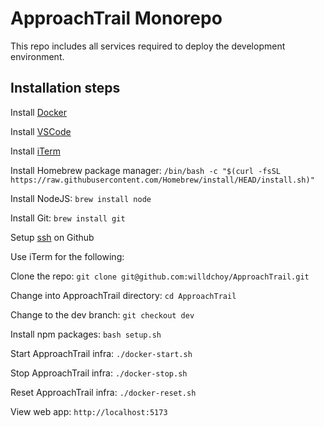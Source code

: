 # ApproachTrail Monorepo

This repo includes all services required to deploy the development environment.

## Installation steps

Install [Docker](https://www.docker.com/get-started/)

Install [VSCode](https://code.visualstudio.com/)

Install [iTerm](https://iterm2.com/)

Install Homebrew package manager: `/bin/bash -c "$(curl -fsSL https://raw.githubusercontent.com/Homebrew/install/HEAD/install.sh)"`

Install NodeJS: `brew install node`

Install Git: `brew install git`

Setup [ssh](https://docs.github.com/en/enterprise-cloud@latest/authentication/connecting-to-github-with-ssh/adding-a-new-ssh-key-to-your-github-account) on Github

Use iTerm for the following:

Clone the repo: `git clone git@github.com:willdchoy/ApproachTrail.git`

Change into ApproachTrail directory: `cd ApproachTrail`

Change to the dev branch: `git checkout dev`

Install npm packages: `bash setup.sh`

Start ApproachTrail infra: `./docker-start.sh`

Stop ApproachTrail infra: `./docker-stop.sh`

Reset ApproachTrail infra: `./docker-reset.sh`

View web app: `http://localhost:5173`
